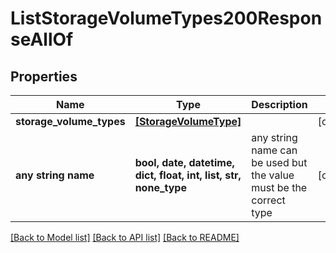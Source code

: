 # ListStorageVolumeTypes200ResponseAllOf


## Properties
Name | Type | Description | Notes
------------ | ------------- | ------------- | -------------
**storage_volume_types** | [**[StorageVolumeType]**](StorageVolumeType.md) |  | [optional] 
**any string name** | **bool, date, datetime, dict, float, int, list, str, none_type** | any string name can be used but the value must be the correct type | [optional]

[[Back to Model list]](../README.md#documentation-for-models) [[Back to API list]](../README.md#documentation-for-api-endpoints) [[Back to README]](../README.md)


